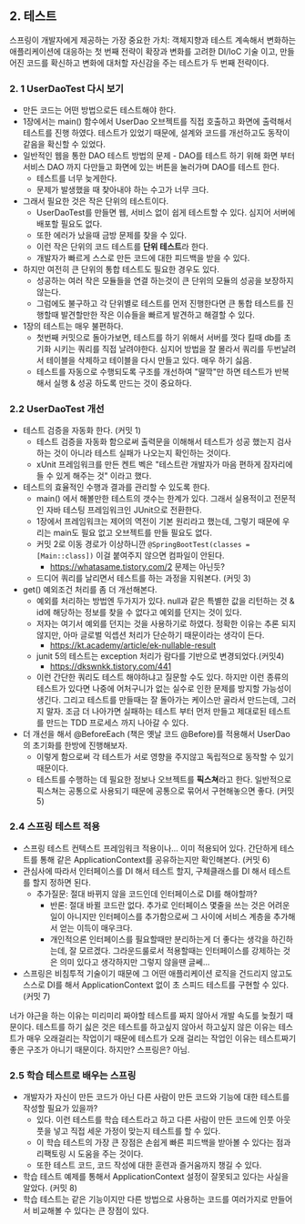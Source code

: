 ## 2. 테스트

스프링이 개발자에게 제공하는 가장 중요한 가치: 객체지향과 테스트
계속해서 변화하는 애플리케이션에 대응하는 첫 번째 전략이 확장과 변화를 고려한 DI/IoC 기술 이고, 만들어진 코드를 확신하고 변화에 대처할 자신감을 주는 테스트가 두 번째 전략이다.

### 2. 1 UserDaoTest 다시 보기
- 만든 코드는 어떤 방법으로든 테스트해야 한다.
- 1장에서는 main() 함수에서 UserDao 오브젝트를 직접 호출하고 화면에 출력해서 테스트를 진행 하였다. 테스트가 있었기 때문에, 설계와 코드를 개선하고도 동작이 같음을 확신할 수 있었다.
- 일반적인 웹을 통한 DAO 테스트 방법의 문제 - DAO를 테스트 하기 위해 화면 부터 서비스 DAO 까지 다만들고 화면에 있는 버튼을 눌러가며 DAO를 테스트 한다.
    - 테스트를 너무 늦게한다.
    - 문제가 발생했을 때 찾아내야 하는 수고가 너무 크다.
- 그래서 필요한 것은 작은 단위의 테스트이다.
    - UserDaoTest를 만들면 웹, 서비스 없이 쉽게 테스트할 수 있다. 심지어 서버에 배포할 필요도 없다.
    - 또한 에러가 났을때 금방 문제를 찾을 수 있다.
    - 이런 작은 단위의 코드 테스트를 **단위 테스트**라 한다.
    - 개발자가 빠르게 스스로 만든 코드에 대한 피드백을 받을 수 있다.
- 하지만 여전히 큰 단위의 통합 테스트도 필요한 경우도 있다.
    - 성공하는 여러 작은 모듈들을 연결 하는것이 큰 단위의 모듈의 성공을 보장하지 않는다.
    - 그럼에도 불구하고 각 단위별로 테스트를 먼저 진행한다면 큰 통합 테스트를 진행할때 발견할만한 작은 이슈들을 빠르게 발견하고 해결할 수 있다.
- 1장의 테스트는 매우 불편하다.
    - 첫번째 커밋으로 돌아가보면, 테스트를 하기 위해서 서버를 껏다 킬때 db를 초기화 시키는 쿼리를 직접 날려야한다. 심지어 방법을 잘 몰라서 쿼리를 두번날려서 테이블을 삭제하고 테이블을 다시 만들고 있다. 매우 하기 싫음.
    - 테스트를 자동으로 수행되도록 구조를 개선하여 "딸깍"만 하면 테스트가 반복해서 실행 & 성공 하도록 만드는 것이 중요하다.
### 2.2 UserDaoTest 개선
- 테스트 검증을 자동화 한다. (커밋 1)
    - 테스트 검증을 자동화 함으로써 출력문을 이해해서 테스트가 성공 했는지 검사하는 것이 아니라 테스트 실패가 나오는지 확인하는 것이다.
    - xUnit 프레임워크를 만든 켄트 벡은 "테스트란 개발자가 마음 편하게 잠자리에 들 수 있게 해주는 것" 이라고 했다.
- 테스트의 효율적인 수행과 결과를 관리할 수 있도록 한다.
    - main() 에서 해볼만한 테스트의 갯수는 한계가 있다. 그래서 실용적이고 전문적인 자바 테스팅 프레임워크인 JUnit으로 전환한다.
    - 1장에서 프레임워크는 제어의 역전이 기본 원리라고 했는데, 그렇기 때문에 우리는 main도 필요 없고 오브젝트를 만들 필요도 없다.
    - 커밋 2로 이동 경로가 이상하니깐 `@SpringBootTest(classes = [Main::class])` 이걸 붙여주지 않으면 컴파일이 안된다.
        - https://whatasame.tistory.com/2 문제는 아닌듯?
    - 드디어 쿼리를 날리면서 테스트를 하는 과정을 지워본다. (커밋 3)
- get() 예외조건 처리를 좀 더 개선해본다.
    - 예외를 처리하는 방법엔 두가지가 있다. null과 같은 특별한 값을 리턴하는 것 & id에 해당하는 정보를 찾을 수 없다고 예외를 던지는 것이 있다.
    - 저자는 여기서 예외를 던지는 것을 사용하기로 하였다. 정확한 이유는 추론 되지 않지만, 아마 글로벌 익셉션 처리가 단순하기 때문이라는 생각이 든다.
        - https://kt.academy/article/ek-nullable-result
    - junit 5의 테스트는 exception 처리가 람다를 기반으로 변경되었다.(커밋4)
        - https://dkswnkk.tistory.com/441
    - 이런 간단한 쿼리도 테스트 해야하냐고 질문할 수도 있다. 하지만 이런 종류의 테스트가 있다면 나중에 어처구니가 없는 실수로 인한 문제를 방지할 가능성이 생긴다. 그리고 테스트를 만들때는 잘 돌아가는 케이스만 골라서 만드는데, 그러지 말자. 조금 더 나아가면 실패하는 테스트 부터 먼저 만들고 제대로된 테스트를 만드는 TDD 프로세스 까지 나아갈 수 있다.
- 더 개선을 해서 @BeforeEach (책은 옛날 코드 @Before)를 적용해서 UserDao의 초기화를 한방에 진행해보자.
    - 이렇게 함으로써 각 테스트가 서로 영향을 주지않고 독립적으로 동작할 수 있기 때문이다.
    - 테스트를 수행하는 데 필요한 정보나 오브젝트를 **픽스쳐**라고 한다. 일반적으로 픽스쳐는 공통으로 사용되기 때문에 공통으로 묶어서 구현해놓으면 좋다. (커밋 5)
### 2.4 스프링 테스트 적용
- 스프링 테스트 컨텍스트 프레임워크 적용이나... 이미 적용되어 있다. 간단하게 테스트를 통해 같은 ApplicationContext를 공유하는지만 확인해본다. (커밋 6)
- 관심사에 따라서 인터페이스를 DI 해서 테스트 할지, 구체클래스를 DI 해서 테스트를 할지 정하면 된다.
    - 추가질문: 절대 바뀌지 않을 코드인데 인터페이스로 DI를 해야할까?
        - 반론: 절대 바뀔 코드란 없다. 추가로 인터페이스 몇줄을 쓰는 것은 어려운 일이 아니지만 인터페이스를 추가함으로써 그 사이에 서비스 계층을 추가해서 얻는 이득이 매우크다.
        - 개인적으론 인터페이스를 필요할때만 분리하는게 더 좋다는 생각을 하긴하는데, 잘 모르겠다. 그라운드룰로서 적용할때는 인터페이스를 강제하는 것은 의미 있다고 생각하지만 그렇지 않을땐 글쎄...
- 스프링은 비침투적 기술이기 때문에 그 어떤 애플리케이션 로직을 건드리지 않고도 스스로 DI를 해서 ApplicationContext 없이 초 스피드 테스트를 구현할 수 있다. (커밋 7)

너가 야근을 하는 이유는 미리미리 짜야할 테스트를 짜지 않아서 개발 속도를 늦췄기 때문이다. 테스트를 하기 싫은 것은 테스트를 하고싶지 않아서 하고싶지 않은 이유는 테스트가 매우 오래걸리는 작업이기 때문에 테스트가 오래 걸리는 작업인 이유는 테스트짜기 좋은 구조가 아니기 때문이다. 하지만? 스프링은? 아님.
### 2.5 학습 테스트로 배우는 스프링
- 개발자가 자신이 만든 코드가 아닌 다른 사람이 만든 코드와 기능에 대한 테스트를 작성할 필요가 있을까?
    - 있다. 이런 테스트를 학습 테스트라고 하고 다른 사람이 만든 코드에 인풋 아웃풋을 넣고 직접 세운 가정이 맞는지 테스트를 할 수 있다.
    - 이 학습 테스트의 가장 큰 장점은 손쉽게 빠른 피드백을 받아볼 수 있다는 점과 리팩토링 시 도움을 주는 것이다.
    - 또한 테스트 코드, 코드 작성에 대한 훈련과 즐거움까지 챙길 수 있다.
- 학습 테스트 예제를 통해서 ApplicationContext 설정이 잘못되고 있다는 사실을 알았다. (커밋 8)
- 학습 테스트는 같은 기능이지만 다른 방법으로 사용하는 코드를 여러가지로 만들어서 비교해볼 수 있다는 큰 장점이 있다.
